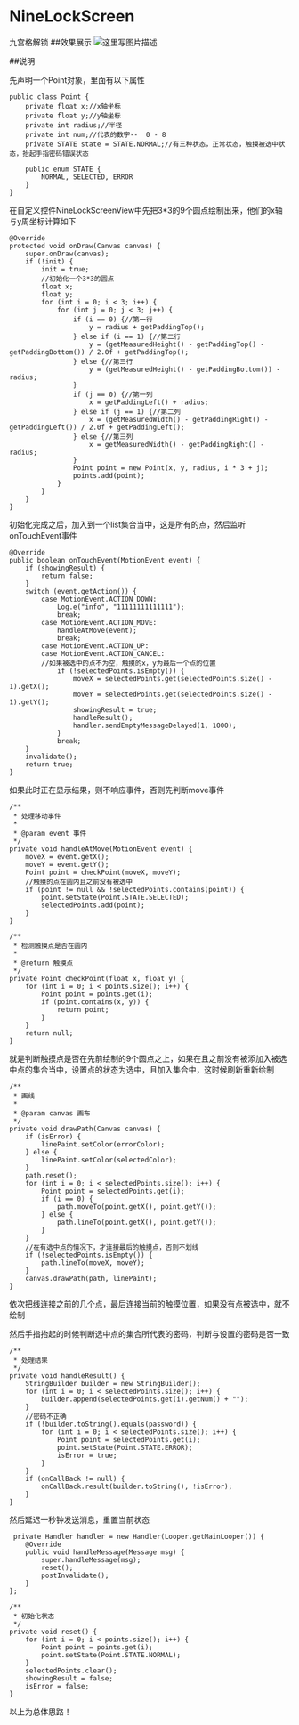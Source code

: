 # NineLockScreen
九宫格解锁
##效果展示
![这里写图片描述](https://github.com/zwb1992/NineLockScreen/blob/master/NineLockScreen/images/ninelockscreen.gif)


##说明

先声明一个Point对象，里面有以下属性

	public class Point {
		private float x;//x轴坐标
		private float y;//y轴坐标
		private int radius;//半径
		private int num;//代表的数字--  0 - 8
		private STATE state = STATE.NORMAL;//有三种状态，正常状态，触摸被选中状态，抬起手指密码错误状态

		public enum STATE {
			NORMAL, SELECTED, ERROR
		}
	}

在自定义控件NineLockScreenView中先把3*3的9个圆点绘制出来，他们的x轴与y周坐标计算如下

	@Override
    protected void onDraw(Canvas canvas) {
        super.onDraw(canvas);
        if (!init) {
            init = true;
			//初始化一个3*3的圆点
            float x;
            float y;
            for (int i = 0; i < 3; i++) {
                for (int j = 0; j < 3; j++) {
                    if (i == 0) {//第一行
                        y = radius + getPaddingTop();
                    } else if (i == 1) {//第二行
                        y = (getMeasuredHeight() - getPaddingTop() - getPaddingBottom()) / 2.0f + getPaddingTop();
                    } else {//第三行
                        y = (getMeasuredHeight() - getPaddingBottom()) - radius;
                    }
					if (j == 0) {//第一列
                        x = getPaddingLeft() + radius;
                    } else if (j == 1) {//第二列
                        x = (getMeasuredWidth() - getPaddingRight() - getPaddingLeft()) / 2.0f + getPaddingLeft();
                    } else {//第三列
                        x = getMeasuredWidth() - getPaddingRight() - radius;
                    }
                    Point point = new Point(x, y, radius, i * 3 + j);
                    points.add(point);
                }
            }
		}
	}
	
初始化完成之后，加入到一个list集合当中，这是所有的点，然后监听onTouchEvent事件

	@Override
    public boolean onTouchEvent(MotionEvent event) {
        if (showingResult) {
            return false;
        }
        switch (event.getAction()) {
            case MotionEvent.ACTION_DOWN:
                Log.e("info", "11111111111111");
                break;
            case MotionEvent.ACTION_MOVE:
                handleAtMove(event);
                break;
            case MotionEvent.ACTION_UP:
            case MotionEvent.ACTION_CANCEL:
			//如果被选中的点不为空，触摸的x，y为最后一个点的位置
                if (!selectedPoints.isEmpty()) {
                    moveX = selectedPoints.get(selectedPoints.size() - 1).getX();
                    moveY = selectedPoints.get(selectedPoints.size() - 1).getY();
                    showingResult = true;
                    handleResult();
                    handler.sendEmptyMessageDelayed(1, 1000);
                }
                break;
        }
        invalidate();
        return true;
    }
	
如果此时正在显示结果，则不响应事件，否则先判断move事件
	
	/**
     * 处理移动事件
     *
     * @param event 事件
     */
    private void handleAtMove(MotionEvent event) {
        moveX = event.getX();
        moveY = event.getY();
        Point point = checkPoint(moveX, moveY);
        //触摸的点在圆内且之前没有被选中
        if (point != null && !selectedPoints.contains(point)) {
            point.setState(Point.STATE.SELECTED);
            selectedPoints.add(point);
        }
    }
	
	/**
     * 检测触摸点是否在圆内
     *
     * @return 触摸点
     */
    private Point checkPoint(float x, float y) {
        for (int i = 0; i < points.size(); i++) {
            Point point = points.get(i);
            if (point.contains(x, y)) {
                return point;
            }
        }
        return null;
    }
	
就是判断触摸点是否在先前绘制的9个圆点之上，如果在且之前没有被添加入被选中点的集合当中，设置点的状态为选中，且加入集合中，这时候刷新重新绘制
	
	/**
     * 画线
     *
     * @param canvas 画布
     */
    private void drawPath(Canvas canvas) {
        if (isError) {
            linePaint.setColor(errorColor);
        } else {
            linePaint.setColor(selectedColor);
        }
        path.reset();
        for (int i = 0; i < selectedPoints.size(); i++) {
            Point point = selectedPoints.get(i);
            if (i == 0) {
                path.moveTo(point.getX(), point.getY());
            } else {
                path.lineTo(point.getX(), point.getY());
            }
        }
        //在有选中点的情况下，才连接最后的触摸点，否则不划线
        if (!selectedPoints.isEmpty()) {
            path.lineTo(moveX, moveY);
        }
        canvas.drawPath(path, linePaint);
    }
	
依次把线连接之前的几个点，最后连接当前的触摸位置，如果没有点被选中，就不绘制
	
然后手指抬起的时候判断选中点的集合所代表的密码，判断与设置的密码是否一致
	
	/**
     * 处理结果
     */
    private void handleResult() {
        StringBuilder builder = new StringBuilder();
        for (int i = 0; i < selectedPoints.size(); i++) {
            builder.append(selectedPoints.get(i).getNum() + "");
        }
        //密码不正确
        if (!builder.toString().equals(password)) {
            for (int i = 0; i < selectedPoints.size(); i++) {
                Point point = selectedPoints.get(i);
                point.setState(Point.STATE.ERROR);
                isError = true;
            }
        }
        if (onCallBack != null) {
            onCallBack.result(builder.toString(), !isError);
        }
    }
	
然后延迟一秒钟发送消息，重置当前状态
	
	 private Handler handler = new Handler(Looper.getMainLooper()) {
        @Override
        public void handleMessage(Message msg) {
            super.handleMessage(msg);
            reset();
            postInvalidate();
        }
    };
	
	/**
     * 初始化状态
     */
    private void reset() {
        for (int i = 0; i < points.size(); i++) {
            Point point = points.get(i);
            point.setState(Point.STATE.NORMAL);
        }
        selectedPoints.clear();
        showingResult = false;
        isError = false;
    }
	
以上为总体思路！
	